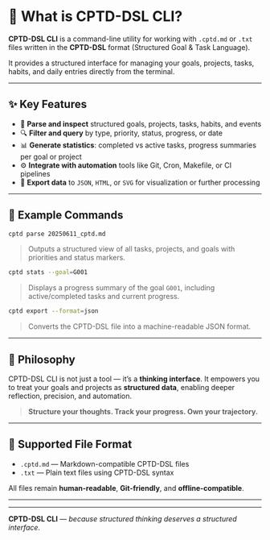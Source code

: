 # 🔧 What is CPTD-DSL CLI?

**CPTD-DSL CLI** is a command-line utility for working with `.cptd.md` or `.txt` files written in the **CPTD-DSL** format (Structured Goal & Task Language).

It provides a structured interface for managing your goals, projects, tasks, habits, and daily entries directly from the terminal.

---

## ✨ Key Features

- 📂 **Parse and inspect** structured goals, projects, tasks, habits, and events  
- 🔍 **Filter and query** by type, priority, status, progress, or date  
- 📊 **Generate statistics**: completed vs active tasks, progress summaries per goal or project  
- ⚙️ **Integrate with automation** tools like Git, Cron, Makefile, or CI pipelines  
- 🔁 **Export data** to `JSON`, `HTML`, or `SVG` for visualization or further processing

---

## 🚀 Example Commands

```bash
cptd parse 20250611_cptd.md
````

> Outputs a structured view of all tasks, projects, and goals with priorities and status markers.

```bash
cptd stats --goal=G001
```

> Displays a progress summary of the goal `G001`, including active/completed tasks and current progress.

```bash
cptd export --format=json
```

> Converts the CPTD-DSL file into a machine-readable JSON format.

---

## 🧠 Philosophy

CPTD-DSL CLI is not just a tool — it’s a **thinking interface**.
It empowers you to treat your goals and projects as **structured data**, enabling deeper reflection, precision, and automation.

> **Structure your thoughts. Track your progress. Own your trajectory.**

---

## 📁 Supported File Format

* `.cptd.md` — Markdown-compatible CPTD-DSL files
* `.txt` — Plain text files using CPTD-DSL syntax

All files remain **human-readable**, **Git-friendly**, and **offline-compatible**.

---
---

**CPTD-DSL CLI** — *because structured thinking deserves a structured interface.*

```
```
